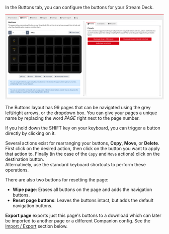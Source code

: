 In the Buttons tab, you can configure the buttons for your Stream Deck.

![Buttons Page](images/buttons.png?raw=true 'Buttons Page')

The Buttons layout has 99 pages that can be navigated using the grey left/right arrows, or the dropdown box. You can give your pages a unique name by replacing the word _PAGE_ right next to the page number.

If you hold down the SHIFT key on your keyboard, you can trigger a button directly by clicking on it.


Several actions exist for rearranging your buttons, **Copy**, **Move**, or **Delete**.  
First click on the desired action, then click on the button you want to apply that action to. Finally (in the case of the `Copy` and `Move` actions) click on the destination button.  
Alternatively, use the standard keyboard shortcuts to perform these operations.


There are also two buttons for resetting the page:

- **Wipe page**: Erases all buttons on the page and adds the navigation buttons.
- **Reset page buttons**: Leaves the buttons intact, but adds the default navigation buttons.

**Export page** exports just this page's buttons to a download which can later be imported to another page or a different Companion config. See the [Import / Export](#header-import--export) section below.
